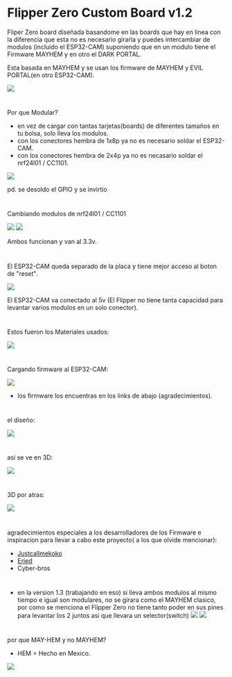 # Flipper Zero Custom Board v1.2

Fliper Zero board diseñada basandome en las boards que hay en linea con la diferencia que esta no es necesario girarla y puedes intercambiar de modulos (incluido el ESP32-CAM) suponiendo que en un modulo tiene el Firmware MAYHEM y en otro el DARK PORTAL.

Esta basada en MAYHEM y se usan los firmware de MAYHEM y EVIL PORTAL(en otro ESP32-CAM).

![](images/CC1101onFZ.jpeg)
#
Por que Modular?
- en vez de cargar con tantas tarjetas(boards) de diferentes tamaños en tu bolsa, solo lleva los modulos.
- con los conectores hembra de 1x8p ya no es necesario soldar el ESP32-CAM.
- con los conectores hembra de 2x4p ya no es necasario soldar el nrf24l01 / CC1101.

![](images/modularview.jpeg)

pd. se desoldo el GPIO y se invirtio
#
Cambiando modulos de nrf24l01 / CC1101

![](images/AssyCC1101.jpeg)
![](images/NRF24onFZ.jpeg)

Ambos funcionan y van al 3.3v.
#
El ESP32-CAM queda separado de la placa y tiene mejor acceso al boton de "reset".

![](images/R1View.jpeg)

El ESP32-CAM va conectado al 5v (El Flipper no tiene tanta capacidad para levantar varios modulos en un solo conector).
#
Estos fueron los Materiales usados:

![](images/RawMats.jpeg)

#
Cargando firmware al ESP32-CAM:

![](images/UFirmware.jpeg)

- los firmware los encuentras en los links de abajo (agradecimientos).
#
el diseño:

![](images/design.jpg)
#
asi se ve en 3D:

![](images/design3D.jpg)

#
3D por atras:

![](images/design3DB.jpg)

#
agradecimientos especiales a los desarrolladores de los Firmware e inspiracion para llevar a cabo este proyecto( a los que olvide mencionar):
- [Justcallmekoko](https://github.com/justcallmekoko/ESP32Marauder)
- [Eried](https://github.com/eried/flipperzero-mayhem)
- Cyber-bros

# 
- en la version 1.3 (trabajando en eso) si lleva ambos modulos al mismo tiempo e igual son modulares, no se girara como el MAYHEM clasico, por como se menciona el Flipper Zero no tiene tanto poder en sus pines para levantar los 2 juntos asi que llevara un selector(switch)
![](images/1.3prev.jpg)
![](images/1.3prev3D.jpg)

#
por que MAY-HEM y no MAYHEM?

- HEM = Hecho en Mexico.

![](images/V_for_sign.png)
